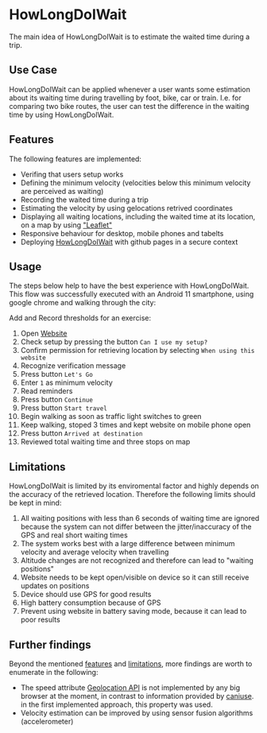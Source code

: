 # HowLongDoIWait
The main idea of HowLongDoIWait is to estimate the waited time during a trip.

## Use Case
HowLongDoIWait can be applied whenever a user wants some estimation about its waiting time during 
travelling by foot, bike, car or train. I.e. for comparing two bike routes, the user can test the difference
in the waiting time by using HowLongDoIWait.

## Features
The following features are implemented:
- Verifing that users setup works
- Defining the minimum velocity (velocities below this minimum velocity are perceived as waiting)
- Recording the waited time during a trip
- Estimating the velocity by using gelocations retrived coordinates
- Displaying all waiting locations, including the waited time at its location, on a map by 
using ["Leaflet"](https://leafletjs.com/index.html)
- Responsive behaviour for desktop, mobile phones and tabelts
- Deploying [HowLongDoIWait](https://rm1718.github.io/) with github pages in a secure context

## Usage
The steps below help to have the best experience with HowLongDoIWait. This flow was successfully executed 
with an Android 11 smartphone, using google chrome and walking through the city:

Add and Record thresholds for an exercise:
1. Open [Website](https://rm1718.github.io/)
2. Check setup by pressing the button ```Can I use my setup?```
3. Confirm permission for retrieving location by selecting ```When using this website```
4. Recognize verification message
5. Press button ```Let's Go```
6. Enter ```1``` as minimum velocity
7. Read reminders
8. Press button ```Continue``` 
9. Press button ```Start travel```
10. Begin walking as soon as traffic light switches to green
11. Keep walking, stoped 3 times and kept website on mobile phone open
12. Press button ```Arrived at destination```
13. Reviewed total waiting time and three stops on map

## Limitations
HowLongDoIWait is limited by its enviromental factor and highly depends on the accuracy of the retrieved location. Therefore the following
limits should be kept in mind:
1. All waiting positions with less than 6 seconds of waiting time are ignored because the 
system can not differ between the jitter/inaccuracy of the GPS and real short waiting times
2. The system works best with a large difference between minimum velocity and average velocity when travelling
3. Altitude changes are not recognized and therefore can lead to "waiting positions"
4. Website needs to be kept open/visible on device so it can still receive updates on positions
5. Device should use GPS for good results
6. High battery consumption because of GPS
7. Prevent using website in battery saving mode, because it can lead to poor results

## Further findings
Beyond the mentioned [features](#features) and [limitations](#limitations), more findings are worth to enumerate in the following:
- The speed attribute [Geolocation API](https://developer.mozilla.org/en-US/docs/Web/API/GeolocationCoordinates/speed) is not implemented by any big browser at the moment, in contrast to information provided by [caniuse](https://caniuse.com/?search=speed). in the first implemented approach, this property was used.
- Velocity estimation can be improved by using sensor fusion algorithms (accelerometer)